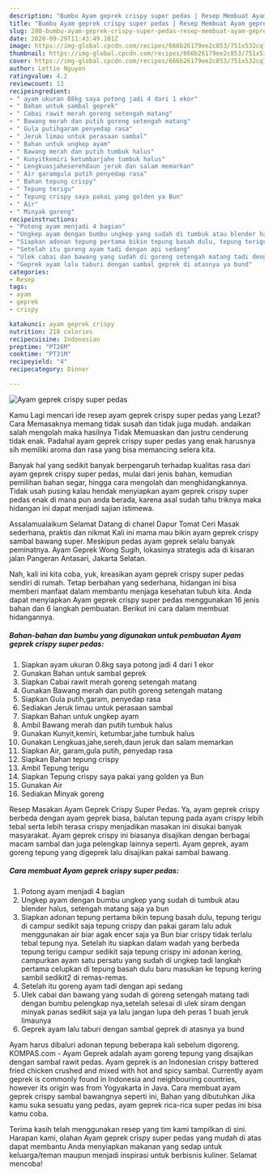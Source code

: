 ```yaml
---
description: "Bumbu Ayam geprek crispy super pedas | Resep Membuat Ayam geprek crispy super pedas Yang Menggugah Selera"
title: "Bumbu Ayam geprek crispy super pedas | Resep Membuat Ayam geprek crispy super pedas Yang Menggugah Selera"
slug: 280-bumbu-ayam-geprek-crispy-super-pedas-resep-membuat-ayam-geprek-crispy-super-pedas-yang-menggugah-selera
date: 2020-09-29T11:43:49.101Z
image: https://img-global.cpcdn.com/recipes/666b26179ee2c853/751x532cq70/ayam-geprek-crispy-super-pedas-foto-resep-utama.jpg
thumbnail: https://img-global.cpcdn.com/recipes/666b26179ee2c853/751x532cq70/ayam-geprek-crispy-super-pedas-foto-resep-utama.jpg
cover: https://img-global.cpcdn.com/recipes/666b26179ee2c853/751x532cq70/ayam-geprek-crispy-super-pedas-foto-resep-utama.jpg
author: Lettie Nguyen
ratingvalue: 4.2
reviewcount: 13
recipeingredient:
- " ayam ukuran 08kg saya potong jadi 4 dari 1 ekor"
- " Bahan untuk sambal geprek"
- " Cabai rawit merah goreng setengah matang"
- " Bawang merah dan putih goreng setengah matang"
- " Gula putihgaram penyedap rasa"
- " Jeruk limau untuk perasaan sambal"
- " Bahan untuk ungkep ayam"
- " Bawang merah dan putih tumbuk halus"
- " Kunyitkemiri ketumbarjahe tumbuk halus"
- " Lengkuasjaheserehdaun jeruk dan salam memarkan"
- " Air garamgula putih penyedap rasa"
- " Bahan tepung crispy"
- " Tepung terigu"
- " Tepung crispy saya pakai yang golden ya Bun"
- " Air"
- " Minyak goreng"
recipeinstructions:
- "Potong ayam menjadi 4 bagian"
- "Ungkep ayam dengan bumbu ungkep yang sudah di tumbuk atau blender halus, setengah matang saja ya bun"
- "Siapkan adonan tepung pertama bikin tepung basah dulu, tepung terigu di campur sedikit saja tepung crispy dan pakai garam lalu aduk menggunakan air biar agak encer saja ya Bun biar crispy tidak terlalu tebal tepung nya. Setelah itu siapkan dalam wadah yang berbeda tepung terigu campur sedikit saja tepung crispy ini adonan kering, campurkan ayam satu persatu yang sudah di ungkep tadi langkah pertama celupkan di tepung basah dulu baru masukan ke tepung kering sambil sedikit2 di remas-remas."
- "Setelah itu goreng ayam tadi dengan api sedang"
- "Ulek cabai dan bawang yang sudah di goreng setengah matang tadi dengan bumbu pelengkap nya,setelah selesai di ulek siram dengan minyak panas sedikit saja ya lalu jangan lupa deh peras 1 buah jeruk limaunya"
- "Geprek ayam lalu taburi dengan sambal geprek di atasnya ya bund"
categories:
- Resep
tags:
- ayam
- geprek
- crispy

katakunci: ayam geprek crispy 
nutrition: 218 calories
recipecuisine: Indonesian
preptime: "PT26M"
cooktime: "PT31M"
recipeyield: "4"
recipecategory: Dinner

---
```



![Ayam geprek crispy super pedas](https://img-global.cpcdn.com/recipes/666b26179ee2c853/751x532cq70/ayam-geprek-crispy-super-pedas-foto-resep-utama.jpg)

Kamu Lagi mencari ide resep ayam geprek crispy super pedas yang Lezat? Cara Memasaknya memang tidak susah dan tidak juga mudah. andaikan salah mengolah maka hasilnya Tidak Memuaskan dan justru cenderung tidak enak. Padahal ayam geprek crispy super pedas yang enak harusnya sih memiliki aroma dan rasa yang bisa memancing selera kita.

Banyak hal yang sedikit banyak berpengaruh terhadap kualitas rasa dari ayam geprek crispy super pedas, mulai dari jenis bahan, kemudian pemilihan bahan segar, hingga cara mengolah dan menghidangkannya. Tidak usah pusing kalau hendak menyiapkan ayam geprek crispy super pedas enak di mana pun anda berada, karena asal sudah tahu triknya maka hidangan ini dapat menjadi sajian istimewa.

Assalamualaikum Selamat Datang di chanel Dapur Tomat Ceri Masak sederhana, praktis dan nikmat Kali ini mama mau bikin ayam geprek crispy sambal bawang super. Meskipun pedas ayam geprek selalu banyak peminatnya. Ayam Geprek Wong Sugih, lokasinya strategis ada di kisaran jalan Pangeran Antasari, Jakarta Selatan.


Nah, kali ini kita coba, yuk, kreasikan ayam geprek crispy super pedas sendiri di rumah. Tetap berbahan yang sederhana, hidangan ini bisa memberi manfaat dalam membantu menjaga kesehatan tubuh kita. Anda dapat menyiapkan Ayam geprek crispy super pedas menggunakan 16 jenis bahan dan 6 langkah pembuatan. Berikut ini cara dalam membuat hidangannya.

<!--inarticleads1-->

##### Bahan-bahan dan bumbu yang digunakan untuk pembuatan Ayam geprek crispy super pedas:

1. Siapkan  ayam ukuran 0.8kg saya potong jadi 4 dari 1 ekor
1. Gunakan  Bahan untuk sambal geprek
1. Siapkan  Cabai rawit merah goreng setengah matang
1. Gunakan  Bawang merah dan putih goreng setengah matang
1. Siapkan  Gula putih,garam, penyedap rasa
1. Sediakan  Jeruk limau untuk perasaan sambal
1. Siapkan  Bahan untuk ungkep ayam
1. Ambil  Bawang merah dan putih tumbuk halus
1. Gunakan  Kunyit,kemiri, ketumbar,jahe tumbuk halus
1. Gunakan  Lengkuas,jahe,sereh,daun jeruk dan salam memarkan
1. Siapkan  Air, garam,gula putih, penyedap rasa
1. Siapkan  Bahan tepung crispy
1. Ambil  Tepung terigu
1. Siapkan  Tepung crispy saya pakai yang golden ya Bun
1. Gunakan  Air
1. Sediakan  Minyak goreng


Resep Masakan Ayam Geprek Crispy Super Pedas. Ya, ayam geprek crispy berbeda dengan ayam geprek biasa, balutan tepung pada ayam crispy lebih tebal serta lebih terasa crispy menjadikan masakan ini disukai banyak masyarakat. Ayam geprek crispy ini biasanya disajikan dengan berbagai macam sambal dan juga pelengkap lainnya seperti. Ayam geprek, ayam goreng tepung yang digeprek lalu disajikan pakai sambal bawang. 

<!--inarticleads2-->

##### Cara membuat Ayam geprek crispy super pedas:

1. Potong ayam menjadi 4 bagian
1. Ungkep ayam dengan bumbu ungkep yang sudah di tumbuk atau blender halus, setengah matang saja ya bun
1. Siapkan adonan tepung pertama bikin tepung basah dulu, tepung terigu di campur sedikit saja tepung crispy dan pakai garam lalu aduk menggunakan air biar agak encer saja ya Bun biar crispy tidak terlalu tebal tepung nya. Setelah itu siapkan dalam wadah yang berbeda tepung terigu campur sedikit saja tepung crispy ini adonan kering, campurkan ayam satu persatu yang sudah di ungkep tadi langkah pertama celupkan di tepung basah dulu baru masukan ke tepung kering sambil sedikit2 di remas-remas.
1. Setelah itu goreng ayam tadi dengan api sedang
1. Ulek cabai dan bawang yang sudah di goreng setengah matang tadi dengan bumbu pelengkap nya,setelah selesai di ulek siram dengan minyak panas sedikit saja ya lalu jangan lupa deh peras 1 buah jeruk limaunya
1. Geprek ayam lalu taburi dengan sambal geprek di atasnya ya bund


Ayam harus dibaluri adonan tepung beberapa kali sebelum digoreng. KOMPAS.com - Ayam Geprek adalah ayam goreng tepung yang disajikan dengan sambal rawit pedas. Ayam geprek is an Indonesian crispy battered fried chicken crushed and mixed with hot and spicy sambal. Currently ayam geprek is commonly found in Indonesia and neighbouring countries, however its origin was from Yogyakarta in Java. Cara membuat ayam geprek crispy sambal bawangnya seperti ini, Bahan yang dibutuhkan Jika kamu suka sesuatu yang pedas, ayam geprek rica-rica super pedas ini bisa kamu coba. 

Terima kasih telah menggunakan resep yang tim kami tampilkan di sini. Harapan kami, olahan Ayam geprek crispy super pedas yang mudah di atas dapat membantu Anda menyiapkan makanan yang sedap untuk keluarga/teman maupun menjadi inspirasi untuk berbisnis kuliner. Selamat mencoba!

